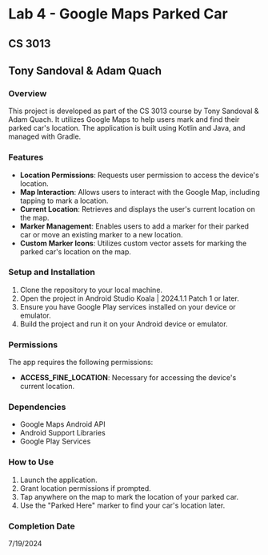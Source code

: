 # Lab 4 - Google Maps Parked Car

## CS 3013
## Tony Sandoval & Adam Quach

### Overview
This project is developed as part of the CS 3013 course by Tony Sandoval & Adam Quach. It utilizes Google Maps to help users mark and find their parked car's location. The application is built using Kotlin and Java, and managed with Gradle.

### Features
- **Location Permissions**: Requests user permission to access the device's location.
- **Map Interaction**: Allows users to interact with the Google Map, including tapping to mark a location.
- **Current Location**: Retrieves and displays the user's current location on the map.
- **Marker Management**: Enables users to add a marker for their parked car or move an existing marker to a new location.
- **Custom Marker Icons**: Utilizes custom vector assets for marking the parked car's location on the map.

### Setup and Installation
1. Clone the repository to your local machine.
2. Open the project in Android Studio Koala | 2024.1.1 Patch 1 or later.
3. Ensure you have Google Play services installed on your device or emulator.
4. Build the project and run it on your Android device or emulator.

### Permissions
The app requires the following permissions:
- **ACCESS_FINE_LOCATION**: Necessary for accessing the device's current location.

### Dependencies
- Google Maps Android API
- Android Support Libraries
- Google Play Services

### How to Use
1. Launch the application.
2. Grant location permissions if prompted.
3. Tap anywhere on the map to mark the location of your parked car.
4. Use the "Parked Here" marker to find your car's location later.

### Completion Date
7/19/2024
